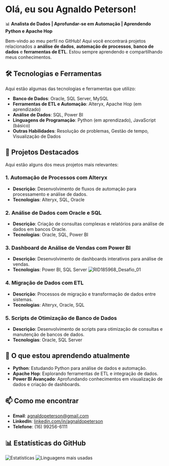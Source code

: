 # Olá, eu sou Agnaldo Peterson! 

📊 **Analista de Dados | Aprofundar-se em Automação | Aprendendo Python e Apache Hop**

Bem-vindo ao meu perfil no GitHub! Aqui você encontrará projetos relacionados a **análise de dados**, **automação de processos**, **banco de dados** e **ferramentas de ETL**. Estou sempre aprendendo e compartilhando meus conhecimentos.

## 🛠️ Tecnologias e Ferramentas

Aqui estão algumas das tecnologias e ferramentas que utilizo:

- **Banco de Dados**: Oracle, SQL Server, MySQL
- **Ferramentas de ETL e Automação**: Alteryx, Apache Hop (em aprendizado)
- **Análise de Dados**: SQL, Power BI
- **Linguagens de Programação**: Python (em aprendizado), JavaScript (básico)
- **Outras Habilidades**: Resolução de problemas, Gestão de tempo, Visualização de Dados

## 🚀 Projetos Destacados

Aqui estão alguns dos meus projetos mais relevantes:

### 1. **Automação de Processos com Alteryx**
   - **Descrição**: Desenvolvimento de fluxos de automação para processamento e análise de dados.
   - **Tecnologias**: Alteryx, SQL, Oracle

### 2. **Análise de Dados com Oracle e SQL**
   - **Descrição**: Criação de consultas complexas e relatórios para análise de dados em bancos Oracle.
   - **Tecnologias**: Oracle, SQL, Power BI

### 3. **Dashboard de Análise de Vendas com Power BI**
   - **Descrição**: Desenvolvimento de dashboards interativos para análise de vendas.
   - **Tecnologias**: Power BI, SQL Server
    ![RID185968_Desafio_01](https://github.com/user-attachments/assets/92abd33e-803e-49b5-a556-294c2e85d6e4)


### 4. **Migração de Dados com ETL**
   - **Descrição**: Processos de migração e transformação de dados entre sistemas.
   - **Tecnologias**: Alteryx, Oracle, SQL

### 5. **Scripts de Otimização de Banco de Dados**
   - **Descrição**: Desenvolvimento de scripts para otimização de consultas e manutenção de bancos de dados.
   - **Tecnologias**: Oracle, SQL Server

## 🌱 O que estou aprendendo atualmente

- **Python**: Estudando Python para análise de dados e automação.
- **Apache Hop**: Explorando ferramentas de ETL e integração de dados.
- **Power BI Avançado**: Aprofundando conhecimentos em visualização de dados e criação de dashboards.

## 📫 Como me encontrar

- **Email**: agnaldopeterson@gmail.com
- **LinkedIn**: [linkedin.com/in/agnaldopeterson](https://www.linkedin.com/in/agnaldopeterson)
- **Telefone**: (16) 99256-6111

## 📊 Estatísticas do GitHub

![Estatísticas](https://github-readme-stats.vercel.app/api?username=agnaldopeterson&show_icons=true&theme=dark)
![Linguagens mais usadas](https://github-readme-stats.vercel.app/api/top-langs/?username=agnaldopeterson&layout=compact&theme=dark)
